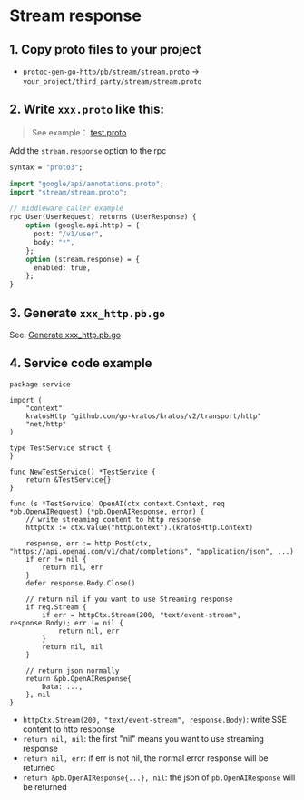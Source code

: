 # Stream response

## 1. Copy proto files to your project

- `protoc-gen-go-http/pb/stream/stream.proto` -> `your_project/third_party/stream/stream.proto`

## 2. Write `xxx.proto` like this:

> See example： [test.proto](../protoc-gen-go-http/examples/test.proto)

Add the `stream.response` option to the rpc

```proto
syntax = "proto3";

import "google/api/annotations.proto";
import "stream/stream.proto";

// middleware.caller example
rpc User(UserRequest) returns (UserResponse) {
    option (google.api.http) = {
      post: "/v1/user",
      body: "*",
    };
    option (stream.response) = {
      enabled: true,
    };
}

```

## 3. Generate `xxx_http.pb.go`

See: [Generate xxx_http.pb.go](../README.md#generate-xxx_http.pb.go)


## 4. Service code example

```golang
package service

import (
	"context"
	kratosHttp "github.com/go-kratos/kratos/v2/transport/http"
	"net/http"
)

type TestService struct {
}

func NewTestService() *TestService {
	return &TestService{}
}

func (s *TestService) OpenAI(ctx context.Context, req *pb.OpenAIRequest) (*pb.OpenAIResponse, error) {
	// write streaming content to http response
	httpCtx := ctx.Value("httpContext").(kratosHttp.Context)

	response, err := http.Post(ctx, "https://api.openai.com/v1/chat/completions", "application/json", ...)
	if err != nil {
		return nil, err
	}
	defer response.Body.Close()
	
	// return nil if you want to use Streaming response
	if req.Stream {
		if err = httpCtx.Stream(200, "text/event-stream", response.Body); err != nil {
			return nil, err
		}
		return nil, nil
	}
	
	// return json normally
	return &pb.OpenAIResponse{
		Data: ...,
	}, nil
}

```

- `httpCtx.Stream(200, "text/event-stream", response.Body)`: write SSE content to http response
- `return nil, nil`: the first "nil" means you want to use streaming response
- `return nil, err`: if err is not nil, the normal error response will be returned
- `return &pb.OpenAIResponse{...}, nil`: the json of `pb.OpenAIResponse` will be returned